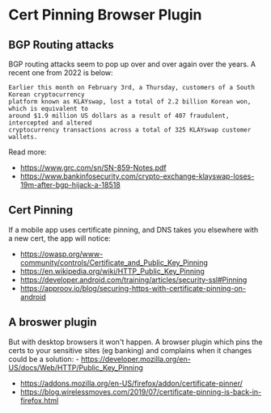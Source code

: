 # Cert Pinning Browser Plugin

## BGP Routing attacks
BGP routing attacks seem to pop up over and over again over the years. A recent one from 2022 is below:
```
Earlier this month on February 3rd, a Thursday, customers of a South Korean cryptocurrency
platform known as KLAYswap, lost a total of 2.2 billion Korean won, which is equivalent to
around $1.9 million US dollars as a result of 407 fraudulent, intercepted and altered
cryptocurrency transactions across a total of 325 KLAYswap customer wallets.
``` 
Read more:
- https://www.grc.com/sn/SN-859-Notes.pdf
- https://www.bankinfosecurity.com/crypto-exchange-klayswap-loses-19m-after-bgp-hijack-a-18518

## Cert Pinning
If a mobile app uses certificate pinning, and DNS takes you elsewhere with a new cert, the app will notice:
- https://owasp.org/www-community/controls/Certificate_and_Public_Key_Pinning
- https://en.wikipedia.org/wiki/HTTP_Public_Key_Pinning
- https://developer.android.com/training/articles/security-ssl#Pinning
- https://approov.io/blog/securing-https-with-certificate-pinning-on-android


## A broswer plugin
But with desktop browsers it won't happen. A browser plugin which pins the certs to your sensitive sites (eg banking) and complains when it changes could be a solution: - https://developer.mozilla.org/en-US/docs/Web/HTTP/Public_Key_Pinning
- https://addons.mozilla.org/en-US/firefox/addon/certificate-pinner/
- https://blog.wirelessmoves.com/2019/07/certificate-pinning-is-back-in-firefox.html

